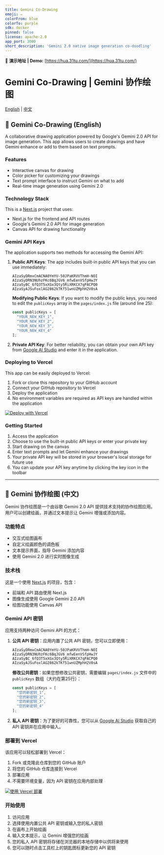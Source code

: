 ```yaml
---
title: Gemini Co-Drawing
emoji: ✏️
colorFrom: blue
colorTo: purple
sdk: docker
pinned: false
license: apache-2.0
app_port: 3000
short_description: 'Gemini 2.0 native image generation co-doodling'
---
```

🌈 **演示地址 | Demo:** [https://hua.31tu.com/](https://hua.31tu.com/)

# Gemini Co-Drawing | Gemini 协作绘图

[English](#english) | [中文](#chinese)

<a name="english"></a>
## 🎨 Gemini Co-Drawing (English)

A collaborative drawing application powered by Google's Gemini 2.0 API for image generation. This app allows users to create drawings and have Gemini enhance or add to them based on text prompts.

### Features

- Interactive canvas for drawing
- Color picker for customizing your drawings
- Text prompt interface to instruct Gemini on what to add
- Real-time image generation using Gemini 2.0

### Technology Stack

This is a [Next.js](https://nextjs.org) project that uses:
- Next.js for the frontend and API routes
- Google's Gemini 2.0 API for image generation
- Canvas API for drawing functionality

### Gemini API Keys

The application supports two methods for accessing the Gemini API:

1. **Public API Keys**: The app includes built-in public API keys that you can use immediately:
   ```
   AIzaSyDRmxCmACNA0YmYU-50JPaKRVVThmH-NOI
   AIzaSyDRN3NUhzFKc6BqJGV6_mfwEenVSfpHwJY
   AIzaSyBC_6fQ3T5xXGx3Qty5RiXRKCX7qPACPQ0
   AIzaSyAJSuFoxlAG2862kTKf51wnUZMphH2V0sA
   ```

   **Modifying Public Keys**: If you want to modify the public keys, you need to edit the `publicKeys` array in the `pages/index.js` file (around line 25):
   ```javascript
   const publicKeys = [
     "YOUR_NEW_KEY_1",
     "YOUR_NEW_KEY_2",
     "YOUR_NEW_KEY_3",
     "YOUR_NEW_KEY_4"
   ];
   ```

2. **Private API Key**: For better reliability, you can obtain your own API key from [Google AI Studio](https://aistudio.google.com/app/apikey) and enter it in the application.

### Deploying to Vercel

This app can be easily deployed to Vercel:

1. Fork or clone this repository to your GitHub account
2. Connect your GitHub repository to Vercel
3. Deploy the application
4. No environment variables are required as API keys are handled within the application

[![Deploy with Vercel](https://vercel.com/button)](https://vercel.com/new/clone?repository-url=https%3A%2F%2Fgithub.com%2Fcdpath%2Fgemini-codrawing-vercel)

### Getting Started

1. Access the application
2. Choose to use the built-in public API keys or enter your private key
3. Start drawing on the canvas
4. Enter text prompts and let Gemini enhance your drawings
5. Your private API key will be stored in your browser's local storage for future use
6. You can update your API key anytime by clicking the key icon in the toolbar

---

<a name="chinese"></a>
## 🎨 Gemini 协作绘图 (中文)

Gemini 协作绘图是一个由谷歌 Gemini 2.0 API 提供技术支持的协作绘图应用。用户可以创建绘画，并通过文本提示让 Gemini 增强或添加内容。

### 功能特点

- 交互式绘图画布
- 自定义绘画颜色的调色板
- 文本提示界面，指导 Gemini 添加内容
- 使用 Gemini 2.0 进行实时图像生成

### 技术栈

这是一个使用 [Next.js](https://nextjs.org) 的项目，包含：
- 前端和 API 路由使用 Next.js
- 图像生成使用 Google Gemini 2.0 API
- 绘图功能使用 Canvas API

### Gemini API 密钥

应用支持两种访问 Gemini API 的方式：

1. **公共 API 密钥**：应用内置了公共 API 密钥，您可以立即使用：
   ```
   AIzaSyDRmxCmACNA0YmYU-50JPaKRVVThmH-NOI
   AIzaSyDRN3NUhzFKc6BqJGV6_mfwEenVSfpHwJY
   AIzaSyBC_6fQ3T5xXGx3Qty5RiXRKCX7qPACPQ0
   AIzaSyAJSuFoxlAG2862kTKf51wnUZMphH2V0sA
   ```

   **修改公共密钥**：如果您想修改公共密钥，需要编辑 `pages/index.js` 文件中的 `publicKeys` 数组（大约在第25行）：
   ```javascript
   const publicKeys = [
     "您的新密钥_1",
     "您的新密钥_2",
     "您的新密钥_3",
     "您的新密钥_4"
   ];
   ```

2. **私人 API 密钥**：为了更好的可靠性，您可以从 [Google AI Studio](https://aistudio.google.com/app/apikey) 获取自己的 API 密钥并在应用中输入。

### 部署到 Vercel

该应用可以轻松部署到 Vercel：

1. Fork 或克隆此仓库到您的 GitHub 账户
2. 将您的 GitHub 仓库连接到 Vercel
3. 部署应用
4. 不需要环境变量，因为 API 密钥在应用内部处理

[![使用 Vercel 部署](https://vercel.com/button)](https://vercel.com/new/clone?repository-url=https%3A%2F%2Fgithub.com%2Fcdpath%2Fgemini-codrawing-vercel)

### 开始使用

1. 访问应用
2. 选择使用内置公共 API 密钥或输入您的私人密钥
3. 在画布上开始绘画
4. 输入文本提示，让 Gemini 增强您的绘画
5. 您的私人 API 密钥将存储在浏览器的本地存储中以供将来使用
6. 您可以随时点击工具栏上的钥匙图标更新您的 API 密钥
